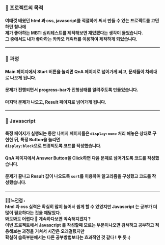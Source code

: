 ### 🔵 프로젝트의 목적
#### 여태껏 배웠던 html 과 css, javascript를 적절하게 써서 만들 수 있는 프로젝트를 고민하던 찰나에 <br>제가 좋아하는 MBTI 심리테스트를 제작해보면 재밌겠다는 생각이 들었습니다. <br> 그 중에서도 내가 좋아하는 카카오 캐릭터를 이용하여 제작하게 되었습니다. 
***
### 🔵 과정 
#### Main 페이지에서 Start 버튼을 눌리면 QnA 페이지로 넘어가게 되고, 문제들이 차례대로 나오게 됩니다. 
#### 문제가 진행되면서 progress-bar가 진행상태를 알려주도록 만들었습니다.
#### 마지막 문제가 나오고, Result 페이지로 넘어가게 됩니다. 
***
### 🔵 Javascript 
#### 특정 페이지가 실행되는 동안 나머지 페이지들은 `display:none` 처리 해놓은 상태로 구현한 뒤, 특정 Button을 눌리면 <br> `display:block`으로 변경되도록 코드를 작성했습니다. 
#### QnA 페이지에서 Answer Button을 Click하면 다음 문제로 넘어가도록 코드를 작성했습니다.
#### 문제가 끝나고 Result 값이 나오도록 `sort`를 이용하여 알고리즘을 구성했고 코드를 작성했습니다. 
***
#### 🤦‍♀️느낀점 :  <br>html 과 css 실력은 확실히 많이 늘어서 쉽게 할 수 있었지만 Javascript 는 공부가 더 많이 필요하다는 것을 깨달았다.  <br>봐도봐도 어렵다 🥲 계속하다보면 익숙해지겠지 ?  <br>이번 프로젝트에서 Javascript 를 작성할때 모르는 부분이나오면 검색하고 공부하고 적용해보는 과정을 거쳐서 시간은 오래걸렸지만  <br>확실히 습득부분에서는 다른 공부방법보다는 효과적인 것 같다 ! 뿌 듯 :) 

